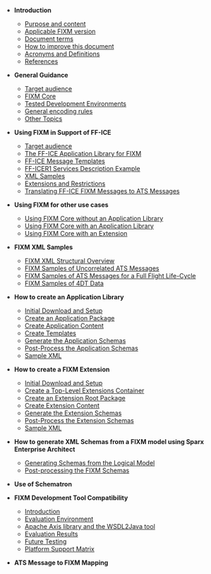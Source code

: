- **Introduction**
  - [Purpose and content](home.md)
  - [Applicable FIXM version](home.md)
  - [Document terms](home.md)
  - [How to improve this document](home.md)
  - [Acronyms and Definitions](home.md)
  - [References](home.md)


- **General Guidance**
  - [Target audience](general-guidance/target-audience.md)
  - [FIXM Core](general-guidance/fixm-core.md)
  - [Tested Development Environments](home.md)
  - [General encoding rules](home.md)
  - [Other Topics](home.md)


- **Using FIXM in Support of FF-ICE**
  - [Target audience](home.md)
  - [The FF-ICE Application Library for FIXM](home.md)
  - [FF-ICE Message Templates](home.md)
  - [FF-ICER1 Services Description Example](home.md)
  - [XML Samples](home.md)
  - [Extensions and Restrictions](home.md)
  - [Translating FF-ICE FIXM Messages to ATS Messages](home.md)


- **Using FIXM for other use cases**
  - [Using FIXM Core without an Application Library](home.md)
  - [Using FIXM Core with an Application Library](home.md)
  - [Using FIXM Core with an Extension](home.md)


- **FIXM XML Samples**
  - [FIXM XML Structural Overview](home.md)
  - [FIXM Samples of Uncorrelated ATS Messages](home.md)
  - [FIXM Samples of ATS Messages for a Full Flight Life-Cycle](home.md)
  - [FIXM Samples of 4DT Data](home.md)


- **How to create an Application Library**
  - [Initial Download and Setup](home.md)
  - [Create an Application Package](home.md)
  - [Create Application Content](home.md)
  - [Create Templates](home.md)
  - [Generate the Application Schemas](home.md)
  - [Post-Process the Application Schemas](home.md)
  - [Sample XML](home.md)


- **How to create a FIXM Extension**
  - [Initial Download and Setup](home.md)
  - [Create a Top-Level Extensions Container](home.md)
  - [Create an Extension Root Package](home.md)
  - [Create Extension Content](home.md)
  - [Generate the Extension Schemas](home.md)
  - [Post-Process the Extension Schemas](home.md)
  - [Sample XML](home.md)


- **How to generate XML Schemas from a FIXM model using Sparx Enterprise Architect**
  - [Generating Schemas from the Logical Model](home.md)
  - [Post-processing the FIXM Schemas](home.md)


- **Use of Schematron**


- **FIXM Development Tool Compatibility**
  - [Introduction](home.md)
  - [Evaluation Environment](home.md)
  - [Apache Axis library and the WSDL2Java tool](home.md)
  - [Evaluation Results](home.md)
  - [Future Testing](home.md)
  - [Platform Support Matrix](home.md)


- **ATS Message to FIXM Mapping**

